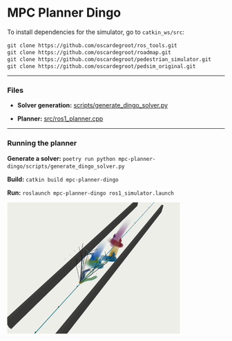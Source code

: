 # MPC Planner Dingo

To install dependencies for the simulator, go to `catkin_ws/src`:

```
git clone https://github.com/oscardegroot/ros_tools.git
git clone https://github.com/oscardegroot/roadmap.git
git clone https://github.com/oscardegroot/pedestrian_simulator.git
git clone https://github.com/oscardegroot/pedsim_original.git
```


---
### Files

- **Solver generation:** [scripts/generate_dingo_solver.py](./scripts/generate_dingo_solver.py)

- **Planner:** [src/ros1_planner.cpp](./src/ros1_planner.cpp)

---
### Running the planner
**Generate a solver:** `poetry run python mpc-planner-dingo/scripts/generate_dingo_solver.py`

**Build:** `catkin build mpc-planner-dingo`

**Run:** `roslaunch mpc-planner-dingo ros1_simulator.launch`


<img src="../docs/dingosimulator.gif" width="400" />
